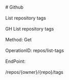 <br>#     Github</br>
<br>List repository tags</br>
<br>GH List repository tags</br>
<br>Method: Get</br>
<br>OperationID: repos/list-tags</br>
<br>EndPoint:</br>
<br>/repos/{owner}/{repo}/tags</br>
